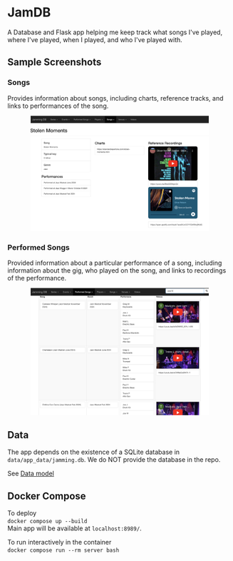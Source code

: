 # JamDB

A Database and Flask app helping me keep track what songs I've played, where I've played, when I played, and who I've played with.

## Sample Screenshots 

### Songs
Provides information about songs, including charts, reference tracks, and links to performances of the song.
<p align="center">
  <img src="./docs/images/songs.png" width="400" title="songs">
</p>

### Performed Songs
Provided information about a particular performance of a song, including information about the gig, who played 
on the song, and links to recordings of the performance. 
<p align="center">
  <img src="./docs/images/perf_songs.png" width="400" title="performed songs">
</p>


## Data
The app depends on the existence of a SQLite database in `data/app_data/jamming.db`.
We do NOT provide the database in the repo.

See [Data model](./docs/data_model.md)

## Docker Compose
To deploy  
```docker compose up --build```   
Main app will be available at `localhost:8989/`.


To run interactively in the container  
```docker compose run --rm server bash```
